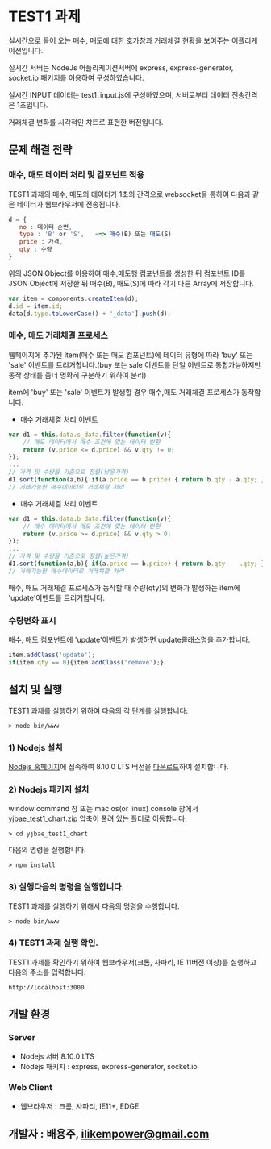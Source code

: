 # TEST1 과제

실시간으로 들어 오는 매수, 매도에 대한 호가창과 거래체결 현황을 보여주는 어플리케이션입니다.

실시간 서버는 NodeJs 어플리케이션서버에 express, express-generator, socket.io 패키지를 이용하여 구성하였습니다. 

실시간 INPUT 데이터는 test1_input.js에 구성하였으며, 서버로부터 데이터 전송간격은 1초입니다.

거래체결 변화를 시각적인 챠트로 표현한 버전입니다.

## 문제 해결 전략

### 매수, 매도 데이터 처리 및 컴포넌트 적용

TEST1 과제의 매수, 매도의 데이터가 1초의 간격으로 websocket을 통하여 다음과 같은 데이터가 웹브라우저에 전송됩니다.
```js
d = {
   no : 데이터 순번,
   type : 'B' or 'S',   ==> 매수(B) 또는 매도(S)
   price : 가격,
   qty : 수량
}
```

위의 JSON Object를 이용하여 매수,매도행 컴포넌트를 생성한 뒤 컴포넌트 ID를 JSON Object에 저장한 뒤 매수(B), 매도(S)에 따라 각기 다른 Array에 저장합니다.
```js
var item = components.createItem(d);
d.id = item.id;
data[d.type.toLowerCase() + '_data'].push(d);
```

### 매수, 매도 거래체결 프로세스

웹페이지에 추가된 item(매수 또는 매도 컴포넌트)에 데이터 유형에 따라 'buy' 또는 'sale' 이벤트를 트리거합니다.(buy 또는 sale 이벤트를 단일 이벤트로 통합가능하지만 동작 상태를 좀더 명확히 구분하기 위하여 분리)

item에 'buy' 또는 'sale' 이벤트가 발생할 경우 매수,매도 거래체결 프로세스가 동작합니다.

* 매수 거래체결 처리 이벤트
```js
var d1 = this.data.s_data.filter(function(v){
    // 매도 데이터에서 매수 조건에 맞는 데이터 반환
    return (v.price <= d.price) && v.qty != 0;
});
...
// 가격 및 수량을 기준으로 정렬(낮은가격)
d1.sort(function(a,b){ if(a.price == b.price) { return b.qty - a.qty; } else return a.price - b.price});
// 거래가능한 매수데이터로 거래체결 처리
```
* 매수 거래체결 처리 이벤트
```js
var d1 = this.data.b_data.filter(function(v){
    // 매수 데이터에서 매도 조건에 맞는 데이터 반환
    return (v.price >= d.price) && v.qty > 0;
});
...
// 가격 및 수량을 기준으로 정렬(높은가격)
d1.sort(function(a,b){ if(a.price == b.price) { return b.qty -  .qty; } else return b.price - a.price});
// 거래가능한 매수데이터로 거래체결 처리
```

매수, 매도 거래체결 프로세스가 동작할 때 수량(qty)의 변화가 발생하는 item에 'update'이벤트를 트리거합니다.

### 수량변화 표시

매수, 매도 컴포넌트에 'update'이벤트가 발생하면 update클래스명을 추가합니다.
```js
item.addClass('update');
if(item.qty == 0){item.addClass('remove');}
```

## 설치 및 실행

TEST1 과제를 실행하기 위하여 다음의 각 단계를 실행합니다:
```
> node bin/www
```

### 1) Nodejs 설치

[Nodejs 홈페이지](http://www.nodejs.org)에 접속하여 8.10.0 LTS 버전을 [다운로드](https://nodejs.org/dist/v8.10.0/node-v8.10.0.pkg)하여 설치합니다.

### 2) Nodejs 패키지 설치

window command 창 또는 mac os(or linux) console 창에서 yjbae_test1_chart.zip 압축이 풀려 있는 폴더로 이동합니다.
```
> cd yjbae_test1_chart
```

다음의 명령을 실행합니다.
```
> npm install
```

### 3) 실행다음의 명령을 실행합니다.

TEST1 과제를 실행하기 위해서 다음의 명령을 수행합니다.
```
> node bin/www
```

### 4) TEST1 과제 실행 확인.

TEST1 과제를 확인하기 위하여 웹브라우저(크롬, 사파리, IE 11버전 이상)를 실행하고 다음의 주소를 입력합니다.
```
http://localhost:3000
```

## 개발 환경

### Server
 * Nodejs 서버 8.10.0 LTS
 * Nodejs 패키지 : express, express-generator, socket.io

### Web Client 
 * 웹브라우저 : 크롬, 사파리, IE11+, EDGE

## 개발자 : 배용주, ilikempower@gmail.com